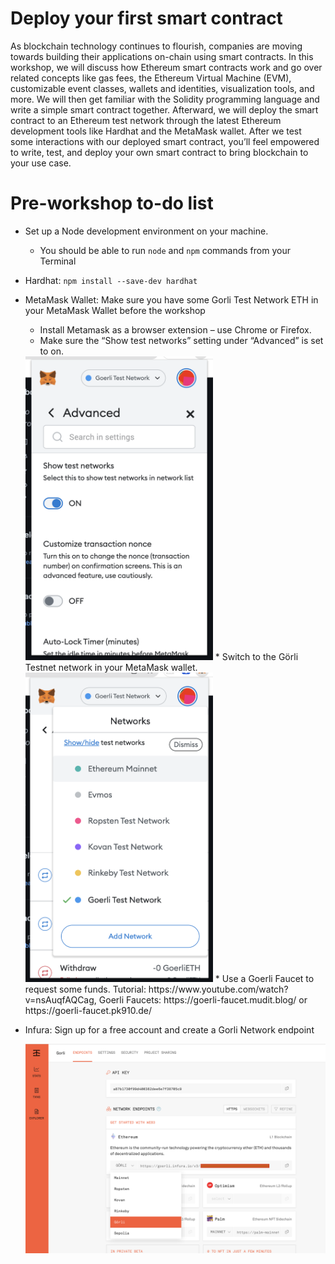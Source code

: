 # Deploy your first smart contract

As blockchain technology continues to flourish, companies are moving towards building their applications on-chain using smart contracts. In this workshop, we will discuss how Ethereum smart contracts work and go over related concepts like gas fees, the Ethereum Virtual Machine (EVM), customizable event classes, wallets and identities, visualization tools, and more. We will then get familiar with the Solidity programming language and write a simple smart contract together. Afterward, we will deploy the smart contract to an Ethereum test network through the latest Ethereum development tools like Hardhat and the MetaMask wallet. After we test some interactions with our deployed smart contract, you’ll feel empowered to write, test, and deploy your own smart contract to bring blockchain to your use case.

# Pre-workshop to-do list

- Set up a Node development environment on your machine. 
  * You should be able to run `node` and `npm` commands from your Terminal
- Hardhat: `npm install --save-dev hardhat`
- MetaMask Wallet: Make sure you have some Gorli Test Network ETH in your MetaMask Wallet before the workshop
  * Install Metamask as a browser extension – use Chrome or Firefox. 
  * Make sure the “Show test networks” setting under “Advanced” is set to on.  
  <img src="screenshots/showTestNetworks.png" width="300">
  * Switch to the Görli Testnet network in your MetaMask wallet. 
    <img src="screenshots/testNetworks.png" width="300">
  * Use a Goerli Faucet to request some funds. Tutorial: https://www.youtube.com/watch?v=nsAuqfAQCag, Goerli Faucets: https://goerli-faucet.mudit.blog/ or https://goerli-faucet.pk910.de/
- Infura: Sign up for a free account and create a Gorli Network endpoint
  
  <img src="screenshots/infura.png" width="800">





